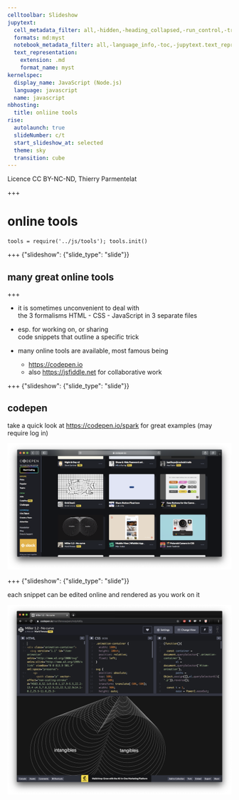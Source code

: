 ```yaml
---
celltoolbar: Slideshow
jupytext:
  cell_metadata_filter: all,-hidden,-heading_collapsed,-run_control,-trusted
  formats: md:myst
  notebook_metadata_filter: all,-language_info,-toc,-jupytext.text_representation.jupytext_version,-jupytext.text_representation.format_version
  text_representation:
    extension: .md
    format_name: myst
kernelspec:
  display_name: JavaScript (Node.js)
  language: javascript
  name: javascript
nbhosting:
  title: onliine tools
rise:
  autolaunch: true
  slideNumber: c/t
  start_slideshow_at: selected
  theme: sky
  transition: cube
---
```


Licence CC BY-NC-ND, Thierry Parmentelat

+++

# online tools

```{code-cell}
tools = require('../js/tools'); tools.init()
```

+++ {"slideshow": {"slide_type": "slide"}}

## many great online tools

+++

* it is sometimes unconvenient to deal with  
  the 3 formalisms HTML - CSS - JavaScript
  in 3 separate files

* esp. for working on, or sharing  
  code snippets that outline a specific trick

* many online tools are available, most famous being
  * <https://codepen.io> 
  * also <https://jsfiddle.net> for collaborative work

+++ {"slideshow": {"slide_type": "slide"}}

## codepen

take a quick look at https://codepen.io/spark
for great examples
(may require log in)

![](../media/tooling-codepen-picks.png)

+++ {"slideshow": {"slide_type": "slide"}}

each snippet can be edited online and rendered as you work on it

![](../media/tooling-codepen.png)
